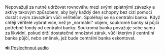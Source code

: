 
Nepovažují za nutné udržovat rovnováhu mezi svými splatnými závazky a aktivy takovým způsobem, aby byly každý den schopny bez cizí pomoci dostát svým závazkům vůči věřitelům. Spoléhají se na centrální banku. Když chtějí věřitelé vybrat více, než je „normální" objem, soukromé banky si půjčí potřebné fondy od centrální banky. Soukromá banka považuje sebe samu za likvidní, pokud drží dostatečné množství záruk, vůči kterým jí centrální banka půjčí, nebo směnek, jež bude centrální banka eskontovat.

[🔊 Poslechnout audio](/data/7-paragraphs/audio/chapter_85/para_008-Nepovauj-za-nutn-udrovat-rovnovhu-mezi-svmi.mp3)
